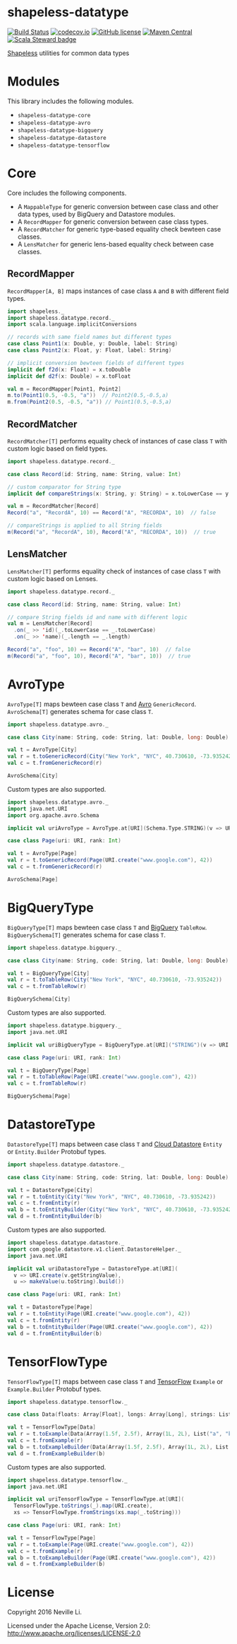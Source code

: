 shapeless-datatype
==================

[![Build Status](https://travis-ci.org/nevillelyh/shapeless-datatype.svg?branch=master)](https://travis-ci.org/nevillelyh/shapeless-datatype)
[![codecov.io](https://codecov.io/github/nevillelyh/shapeless-datatype/coverage.svg?branch=master)](https://codecov.io/github/nevillelyh/shapeless-datatype?branch=master)
[![GitHub license](https://img.shields.io/github/license/nevillelyh/shapeless-datatype.svg)](./LICENSE)
[![Maven Central](https://img.shields.io/maven-central/v/me.lyh/shapeless-datatype-core_2.13.svg)](https://maven-badges.herokuapp.com/maven-central/me.lyh/shapeless-datatype-core_2.13)
[![Scala Steward badge](https://img.shields.io/badge/Scala_Steward-helping-brightgreen.svg?style=flat&logo=data:image/png;base64,iVBORw0KGgoAAAANSUhEUgAAAA4AAAAQCAMAAAARSr4IAAAAVFBMVEUAAACHjojlOy5NWlrKzcYRKjGFjIbp293YycuLa3pYY2LSqql4f3pCUFTgSjNodYRmcXUsPD/NTTbjRS+2jomhgnzNc223cGvZS0HaSD0XLjbaSjElhIr+AAAAAXRSTlMAQObYZgAAAHlJREFUCNdNyosOwyAIhWHAQS1Vt7a77/3fcxxdmv0xwmckutAR1nkm4ggbyEcg/wWmlGLDAA3oL50xi6fk5ffZ3E2E3QfZDCcCN2YtbEWZt+Drc6u6rlqv7Uk0LdKqqr5rk2UCRXOk0vmQKGfc94nOJyQjouF9H/wCc9gECEYfONoAAAAASUVORK5CYII=)](https://scala-steward.org)

[Shapeless](https://github.com/milessabin/shapeless) utilities for common data types

# Modules

This library includes the following modules.

- `shapeless-datatype-core`
- `shapeless-datatype-avro`
- `shapeless-datatype-bigquery`
- `shapeless-datatype-datastore`
- `shapeless-datatype-tensorflow`

# Core

Core includes the following components.

- A `MappableType` for generic conversion between case class and other data types, used by BigQuery and Datastore modules.
- A `RecordMapper` for generic conversion between case class types.
- A `RecordMatcher` for generic type-based equality check bewteen case classes.
- A `LensMatcher` for generic lens-based equality check between case classes.

## RecordMapper

`RecordMapper[A, B]` maps instances of case class `A` and `B` with different field types.

```scala
import shapeless._
import shapeless.datatype.record._
import scala.language.implicitConversions

// records with same field names but different types
case class Point1(x: Double, y: Double, label: String)
case class Point2(x: Float, y: Float, label: String)

// implicit conversion bewteen fields of different types
implicit def f2d(x: Float) = x.toDouble
implicit def d2f(x: Double) = x.toFloat

val m = RecordMapper[Point1, Point2]
m.to(Point1(0.5, -0.5, "a"))  // Point2(0.5,-0.5,a)
m.from(Point2(0.5, -0.5, "a")) // Point1(0.5,-0.5,a)
```

## RecordMatcher

`RecordMatcher[T]` performs equality check of instances of case class `T` with custom logic based on field types.

```scala
import shapeless.datatype.record._

case class Record(id: String, name: String, value: Int)

// custom comparator for String type
implicit def compareStrings(x: String, y: String) = x.toLowerCase == y.toLowerCase

val m = RecordMatcher[Record]
Record("a", "RecordA", 10) == Record("A", "RECORDA", 10)  // false

// compareStrings is applied to all String fields
m(Record("a", "RecordA", 10), Record("A", "RECORDA", 10))  // true
```

## LensMatcher

`LensMatcher[T]` performs equality check of instances of case class `T` with custom logic based on Lenses.

```scala
import shapeless.datatype.record._

case class Record(id: String, name: String, value: Int)

// compare String fields id and name with different logic
val m = LensMatcher[Record]
  .on(_ >> 'id)(_.toLowerCase == _.toLowerCase)
  .on(_ >> 'name)(_.length == _.length)

Record("a", "foo", 10) == Record("A", "bar", 10)  // false
m(Record("a", "foo", 10), Record("A", "bar", 10))  // true
```

# AvroType

`AvroType[T]` maps bewteen case class `T` and [Avro](http://avro.apache.org/) `GenericRecord`. `AvroSchema[T]` generates schema for case class `T`.

```scala
import shapeless.datatype.avro._

case class City(name: String, code: String, lat: Double, long: Double)

val t = AvroType[City]
val r = t.toGenericRecord(City("New York", "NYC", 40.730610, -73.935242))
val c = t.fromGenericRecord(r)

AvroSchema[City]
```

Custom types are also supported.

```scala
import shapeless.datatype.avro._
import java.net.URI
import org.apache.avro.Schema

implicit val uriAvroType = AvroType.at[URI](Schema.Type.STRING)(v => URI.create(v.toString), _.toString)

case class Page(uri: URI, rank: Int)

val t = AvroType[Page]
val r = t.toGenericRecord(Page(URI.create("www.google.com"), 42))
val c = t.fromGenericRecord(r)

AvroSchema[Page]
```

# BigQueryType

`BigQueryType[T]` maps bewteen case class `T` and [BigQuery](https://cloud.google.com/bigquery/) `TableRow`. `BigQuerySchema[T]` generates schema for case class `T`.

```scala
import shapeless.datatype.bigquery._

case class City(name: String, code: String, lat: Double, long: Double)

val t = BigQueryType[City]
val r = t.toTableRow(City("New York", "NYC", 40.730610, -73.935242))
val c = t.fromTableRow(r)

BigQuerySchema[City]
```

Custom types are also supported.

```scala
import shapeless.datatype.bigquery._
import java.net.URI

implicit val uriBigQueryType = BigQueryType.at[URI]("STRING")(v => URI.create(v.toString), _.toString)

case class Page(uri: URI, rank: Int)

val t = BigQueryType[Page]
val r = t.toTableRow(Page(URI.create("www.google.com"), 42))
val c = t.fromTableRow(r)

BigQuerySchema[Page]
```

# DatastoreType

`DatastoreType[T]` maps between case class `T` and [Cloud Datastore](https://cloud.google.com/datastore/) `Entity` or `Entity.Builder` Protobuf types.

```scala
import shapeless.datatype.datastore._

case class City(name: String, code: String, lat: Double, long: Double)

val t = DatastoreType[City]
val r = t.toEntity(City("New York", "NYC", 40.730610, -73.935242))
val c = t.fromEntity(r)
val b = t.toEntityBuilder(City("New York", "NYC", 40.730610, -73.935242))
val d = t.fromEntityBuilder(b)
```

Custom types are also supported.

```scala
import shapeless.datatype.datastore._
import com.google.datastore.v1.client.DatastoreHelper._
import java.net.URI

implicit val uriDatastoreType = DatastoreType.at[URI](
  v => URI.create(v.getStringValue),
  u => makeValue(u.toString).build())

case class Page(uri: URI, rank: Int)

val t = DatastoreType[Page]
val r = t.toEntity(Page(URI.create("www.google.com"), 42))
val c = t.fromEntity(r)
val b = t.toEntityBuilder(Page(URI.create("www.google.com"), 42))
val d = t.fromEntityBuilder(b)
```

# TensorFlowType

`TensorFlowType[T]` maps between case class `T` and [TensorFlow](https://www.tensorflow.org/) `Example` or `Example.Builder` Protobuf types.

```scala
import shapeless.datatype.tensorflow._

case class Data(floats: Array[Float], longs: Array[Long], strings: List[String], label: String)

val t = TensorFlowType[Data]
val r = t.toExample(Data(Array(1.5f, 2.5f), Array(1L, 2L), List("a", "b"), "x"))
val c = t.fromExample(r)
val b = t.toExampleBuilder(Data(Array(1.5f, 2.5f), Array(1L, 2L), List("a", "b"), "x"))
val d = t.fromExampleBuilder(b)
```

Custom types are also supported.

```scala
import shapeless.datatype.tensorflow._
import java.net.URI

implicit val uriTensorFlowType = TensorFlowType.at[URI](
  TensorFlowType.toStrings(_).map(URI.create),
  xs => TensorFlowType.fromStrings(xs.map(_.toString)))

case class Page(uri: URI, rank: Int)

val t = TensorFlowType[Page]
val r = t.toExample(Page(URI.create("www.google.com"), 42))
val c = t.fromExample(r)
val b = t.toExampleBuilder(Page(URI.create("www.google.com"), 42))
val d = t.fromExampleBuilder(b)
```

# License

Copyright 2016 Neville Li.

Licensed under the Apache License, Version 2.0: http://www.apache.org/licenses/LICENSE-2.0
